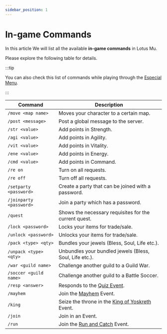 ```yaml
---
sidebar_position: 1
---
```


# In-game Commands

In this article We will list all the available **in-game commands** in Lotus Mu.

Please explore the following table for details.

:::tip

You can also check this list of commands while playing through the [Especial Menu](/client-features/especial-menu).

:::

| Command                 | Description                                                                               |
| ----------------------- | ----------------------------------------------------------------------------------------- |
| `/move <map name>`      | Moves your character to a certain map.                                                    |
| `/post <message>`       | Post a global message to the server.                                                      |
| `/str <value>`          | Add points in Strength.                                                                   |
| `/agi <value>`          | Add points in Agility.                                                                    |
| `/vit <value>`          | Add points in Vitality.                                                                   |
| `/ene <value>`          | Add points in Energy.                                                                     |
| `/cmd <value>`          | Add points in Command.                                                                    |
| `/re on`                | Turn on all requests.                                                                     |
| `/re off`               | Turn off all requests.                                                                    |
| `/setparty <password>`  | Create a party that can be joined with a password.                                        |
| `/joinparty <password>` | Join a party which has a password.                                                        |
| `/quest`                | Shows the necessary requisites for the current quest.                                     |
| `/lock <password>`      | Locks your items for trade/sale.                                                          |
| `/unlock <password>`    | Unlocks your items for trade/sale.                                                        |
| `/pack <type> <qty>`    | Bundles your jewels (Bless, Soul, Life etc.).                                             |
| `/unpack <type> <qty>`  | Unbundles your bundled jewels (Bless, Soul, Life etc.).                                   |
| `/war <guild name>`     | Challenge another guild to a Guild War.                                                   |
| `/soccer <guild name>`  | Challenge another guild to a Battle Soccer.                                               |
| `/resp <answer>`        | Responds to the [Quiz Event](/events/others/quiz-event).                                  |
| `/mayhem`               | Join the [Mayhem](/events/combat-events/mayhem) Event.                                    |
| `/king`                 | Seize the throne in the [King of Yoskreth](/events/combat-events/king-of-yoskreth) Event. |
| `/join`                 | Join in an Event.                                                                         |
| `/run`                  | Join the [Run and Catch](/events/others/run-and-catch) Event.                             |
